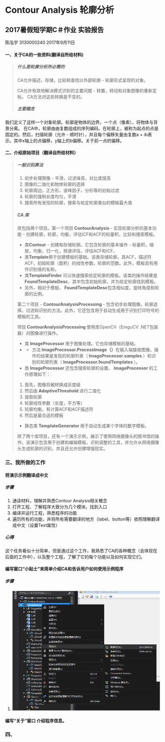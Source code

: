 # Contour Analysis 轮廓分析
## 2017暑假短学期C＃作业   实验报告

陈泓宇 3130000240 2017年9月11日

#### 一、关于CA的一些资料(翻译自所给材料)
> ##### 什么是轮廓分析所必需的
> CA允许描述，存储，比较和查找以外部轮廓 - 轮廓形式呈现的对象。
>
> CA允许有效地解决模式识别的主要问题 - 转置，转动和对象图像的重新定标。 CA方法对这些转换是不变的。
> ##### 主要概念
>
我们定义了这样一个对象轮廓。轮廓是物体的边界，一个点（像素），将物体与背景分离。
在CA中，轮廓由由复数组成的序列编码。在轮廓上，被称为起点的点是固定的。然后，扫描轮廓（允许 - 顺时针），并且每个偏移矢量由复数a + ib表示。其中x轴上的点偏移，y轴上的b偏移。关于前一点的偏移。

#### 二、介绍原始项目（翻译自所给材料）
> ##### 一般识别算法
>
> 1. 初步处理图像 - 平滑，过滤噪音，对比度提高
> 2. 图像的二值化和物体轮廓的选择
> 3. 轮廓周边，正方形，波峰因子，分形等的初始过滤
> 4. 轮廓的强制长度均匀，平滑
> 5. 搜索所有发现的轮廓，搜索与给定轮廓类似的模板最大值
>
> ##### CA 库
>库包括两个项目。第一个项目<b> ContourAnalysis </b> - 实现轮廓分析的基本功能 - 创建轮廓，轮廓，均衡，评估ICF和ACF的标量积，比较和搜索模板。
>
>+ 类<b>Contour</b> - 创建和存储轮廓。它包含轮廓的基本操作 - 标量积，缩放，均衡，归一化，频谱评估，评估ACF和ICF。
>+ 类<b>Template</b>用于创建模板的基础。该类存储轮廓，其ACF，描述符ACF，初始轮廓（面积）的线性参数，轮廓的范数。此外，模板具有用作识别值的名称。
>+ 类<b>TemplateFinder </b>可以快速搜索给定轮廓的模板。该类的操作结果是<b>FoundTemplateDesc</b>，其中包含初始轮廓，并为给定轮廓找到模板。
>+ 另外，相对于模板，<b> FoundTemplateDesc</b>包含相似度，旋转角度和轮廓的比例。
>
>第二个项目 - <b> ContourAnalysisProcessing </b> - 包含初步处理图像，轮廓选择，过滤和识别的方法。此外，它还包含用于自动生成用于识别打印符号的模板的工具。
>
>项目<b> ContourAnalysisProcessing </b>使用库OpenCV（EmguCV .NET包装器）对图像进行操作。
>+ 类<b> ImageProcessor </b>用于图像处理。它也存储模板的基础。
>+ - 方法<b> ImageProcessor.ProcessImage（）</b>在输入端接收图像。操作的结果是发现的轮廓列表（<b> ImageProcessor.samples </b>）和识别的轮廓列表（<b> ImageProcessor.foundTemplates </b>）。
>+ 类<b> ImageProcessor </b>还包含搜索轮廓的设置。
> <b> ImageProcessor </b>的工作原理如下：
> 1. 首先，图像将被转换成灰度级
> 2. 然后由<b> AdaptiveThreshold </b>进行二值化
> 3. 提取轮廓
> 4. 轮廓线性参数（长度，平方等）
> 5. 轮廓均衡，有计算ACF和ACF描述符
> 6. 然后是最合适的模板
>
>+ 静态类<b> TemplateGenerator </b>用于自动生成某个字体的数字模板。
>
>除了两个库项目，还有一个演示示例，展示了使用网络摄像头的图书馆的操作。该演示包含用于创建和编辑模板，识别调整的工具，并允许从网络摄像头生成轮廓的识别，并且还允许创建增强现实。


### 三、我所做的工作
#### 将演示示例翻译成中文
##### 步骤
1. 通读材料，理解并熟悉Contour Analysis相关概念
2. 打开工程、了解程序大致分为几个模块，找到入口
3. 编译并运行工程，熟悉程序的功能
4. 遍历所有的功能，并将所有需要翻译的地方（label、button等）依照理解翻译成中文（设置Text属性）

##### 心得
这个任务看似十分简单，但是通过这个工作，我熟悉了CA的各种概念（会体现在后面的工作中），以及整个工程，了解了它的每个功能以及如何实现它们。

#### 编写窗口“小贴士”来简单介绍CA和告诉用户如何使用示例程序
##### 步骤
1. ![](1.png)

#### 编写“关于”窗口 介绍程序信息。

### 四、

